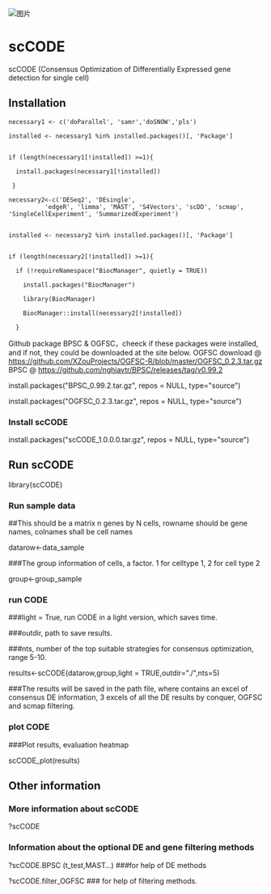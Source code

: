 ![图片](https://user-images.githubusercontent.com/17633478/137343572-3b77beaf-d70e-4001-bd6a-fe27fd3f2628.png)
# scCODE

scCODE (Consensus Optimization of Differentially Expressed gene detection for single cell)

## Installation

    necessary1 <- c('doParallel', 'samr','doSNOW','pls')

    installed <- necessary1 %in% installed.packages()[, 'Package']


    if (length(necessary1[!installed]) >=1){

      install.packages(necessary1[!installed])
  
     }

    necessary2<-c('DESeq2', 'DEsingle', 
              'edgeR', 'limma', 'MAST', 'S4Vectors', 'scDD', 'scmap', 'SingleCellExperiment', 'SummarizedExperiment')
              
              
    installed <- necessary2 %in% installed.packages()[, 'Package']


    if (length(necessary2[!installed]) >=1){

      if (!requireNamespace("BiocManager", quietly = TRUE))
  
        install.packages("BiocManager")
    
        library(BiocManager)
    
        BiocManager::install(necessary2[!installed])
    
      }
   
Github package BPSC & OGFSC，cheeck if these packages were installed, and if not, they could be downloaded at the site below.
OGFSC download @ https://github.com/XZouProjects/OGFSC-R/blob/master/OGFSC_0.2.3.tar.gz
BPSC @ https://github.com/nghiavtr/BPSC/releases/tag/v0.99.2

  install.packages("BPSC_0.99.2.tar.gz", repos = NULL, type="source")


  install.packages("OGFSC_0.2.3.tar.gz", repos = NULL, type="source")


### Install scCODE

  install.packages("scCODE_1.0.0.0.tar.gz", repos = NULL, type="source")

## Run scCODE

  library(scCODE)

### Run sample data

##This should be a matrix n genes by N cells, rowname should be gene names, colnames shall be cell names


  datarow<-data_sample 


###The group information of cells, a factor. 1 for celltype 1, 2 for cell type 2 

group<-group_sample

### run CODE
###light = True, run CODE in a light version, which saves time.

###outdir, path to save results.

###nts, number of the top suitable strategies for consensus optimization, range 5-10.


results<-scCODE(datarow,group,light = TRUE,outdir="./",nts=5)


###The results will be saved in the path file, where contains an excel of consensus DE information, 3 excels of all the DE results by conquer, OGFSC and scmap filtering.

### plot CODE
###Plot results, evaluation heatmap

scCODE_plot(results)

## Other information

### More information about scCODE

?scCODE

### Information about the optional DE and gene filtering methods

?scCODE.BPSC (t_test,MAST…) ###for help of DE methods

?scCODE.filter_OGFSC  ### for help of filtering methods.
